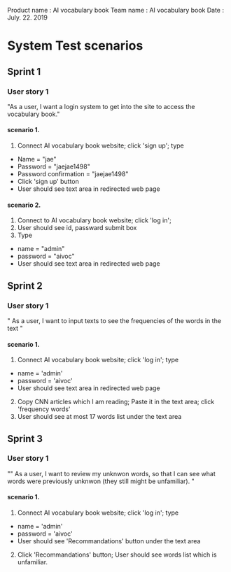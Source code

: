 Product name : AI vocabulary book
Team name    : AI vocabulary book
Date         : July. 22. 2019 

# System Test scenarios

## Sprint 1

### User story 1
"As a user, I want a login system to get into the site to access the vocabulary book."

#### scenario 1. 
1. Connect AI vocabulary book website; click 'sign up'; type 
- Name = "jae"
- Password = "jaejae1498"
- Password confirmation = "jaejae1498"
- Click 'sign up' button
- User should see text area in redirected web page

#### scenario 2. 
1. Connect to AI vocabulary book website; click 'log in'; 
2. User should see id, passward submit box
3. Type 
- name = "admin"
- password = "aivoc"
- User should see text area in redirected web page

## Sprint 2

### User story 1
" As a user, I want to input texts to see the frequencies of the words in the text "

#### scenario 1.
1. Connect AI vocabulary book website; click 'log in'; type
- name = 'admin'
- password = 'aivoc'
- User should see text area in redirected web page
2. Copy CNN articles which I am reading; Paste it in the text area; click 'frequency words'
3. User should see at most 17 words list under the text area

## Sprint 3

### User story 1
"" As a user, I want to review my unknwon words, so that I can see what words were previously unknwon (they still might be unfamiliar). "

#### scenario 1.
1. Connect AI vocabulary book website; click 'log in'; type 
- name = 'admin'
- password = 'aivoc'
- User should see 'Recommandations' button under the text area
2. Click 'Recommandations' button; User should see words list which is unfamiliar.
